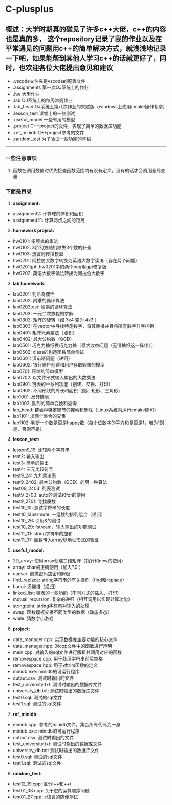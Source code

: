 # C-plusplus

## 概述：大学时期真的碰见了许多c++大佬，c++的内容也是真的多， 这个repository记录了我的作业以及在平常遇见的问题用c++的简单解决方式，就浅浅地记录一下吧，如果能帮到其他人学习c++的话就更好了，同时，也欢迎各位大佬提出意见和建议

- .vscode文件夹是vscode的配置文件
- .assignments 第一次OJ系统上的作业
- .hw 大型作业
- .lab OJ系统上的每周常规作业
- .lab_head OJ系统上第八次作业的失败版（windows上使用cmake操作复杂）
- .lesson_test 课堂上的一些测试
- .useful_model 一些有用的模型
- .project C++project的文件，实现了简单的数据库功能
- .ref_minidb C++project参考的文件
- .random_test 为了验证一些功能的草稿

---

### 一些注意事项

1. 函数在调用数值时优先检查函数范围内有没有定义，没有的话才会调用全局变量

### 下面是目录

1. **assignment:**
- assignment2: 计算球的体积和面积
- assignment21: 计算两点之间的距离
2. **homework project:**
- hw0101: 多项式的乘法
- hw0102: 3阶幻方随机缺失3个数的补全
- hw0103: 流言的传播模型
- hw0201: 阿拉伯大数字转换为英语大数字读法（存在两个问题）
- hw0201gpt: hw0201中的两个bug用gpt修复版
- hw0202: 英语大数字读法转换为阿拉伯大数字
3. **lab homework:**
- lab0201: 判断奇偶性
- lab0202: 阶乘的循环算法
- lab0202test: 阶乘的循环算法
- lab0203: 一元二次方程的求解
- lab0302: 矩阵的旋转（如 3x4 变为 4x3 ）
- lab0303: 在vector中寻找特定数字，将其替换并且将所有数字升序排列
- lab0401: 矩阵元素乘法（点积）
- lab0402: 最大公约数（GCD）
- lab0501: 巧克力糖纸换巧克力糖（最大收益问题（无借糖纸这一操作））
- lab0502: class的构造函数简单测试
- lab0601: 汉诺塔问题（递归）
- lab0602: 银行账户创建和用户存取转账的模型
- lab0701: 压缩的简单模型
- lab0702: 以文件形式输入输出的大数乘法
- lab0901: 链表的一系列功能（创建、交换、打印）
- lab0902: 不同形状的周长和面积（圆、矩形、三角形）
- lab1001: 反转链表
- lab1002: 队列的简单变换和查询
- lab_head: 链表中特定链节的搜索和删除（Linux系统内运行cmake即可）
- lab1101: 求两个集合的交集
- lab1102: 判断一个数是否是happy数（每个位数字的平方和是否是1，若为1则是，否则不是）
4. **lesson_test:**
- lesson9_19: 比较两个字符串
- test2: 输入输出
- test3: 简单的输出
- test4: 三元比较符号
- test9_24: 九九乘法表
- test9_2402: 最大公约数（GCD）的另一种算法
- test09_2403: 列表测试
- test9_2700: auto的测试和for的使用
- test9_2701: 寻找质数
- test10_10: 测试字符串的长度
- test10_13permute: 一组数的排列组合（递归）
- test10_26: 引用&的测试
- test10_29: fstream，输入输出的功能测试
- test11_01: string字符串的加和
- test11_07: 函数传入array以地址形式的验证
5. **useful_model:**
- 2D_array: 使用array创建二维矩阵（指针和new的使用）
- array: char的正确使用（加入'\0'）
- caesar: 凯撒密码加密和解密
- find_replace: string字符串的有关操作（find和replace）
- hanoi: 汉诺塔（递归）
- linked_list: 链表的一些功能（不同方式的插入、打印）
- mutual_recursion: 复杂的递归（相互调用以实现计算功能）
- stringtoint: string字符串对输入的处理
- swap: 函数模板交换不同类型的数据（动态多态）
- while: 猜数字小游戏
6. **project:**
- data_manager.cpp: 实现数据库主要功能的核心文件
- data_manager.hpp: 对cpp文件中的函数进行声明
- main.cpp: 对输入的sql文件进行解析并调用对应的函数
- removespace.cpp: 用于处理字符串前后空格
- removespace.hpp: 用于对trim函数的定义
- minidb.exe: minidb的可运行程序
- output.csv: 测试时输出的文件
- test_university.txt: 测试时输出的数据库文件
- university_db.txt: 测试时输出的数据库文件
- test0.sql: 测试的sql文件
- test1.sql: 测试的sql文件
7. **ref_minidb:**
- minidb.cpp: 参考的minidb文件，集合所有代码为一身
- minidb.exe: minidb的可运行程序
- output.csv: 测试时输出的文件
- test_university.txt: 测试时输出的数据库文件
- university_db.txt: 测试时输出的数据库文件
- test0.sql: 测试的sql文件
- test1.sql: 测试的sql文件
8. **random_test:**
- test12_19.cpp: 区分i++和++i
- test01_08.cpp: 关于宏的运算顺序问题
- test01_27.cpp: c语言的随便测试